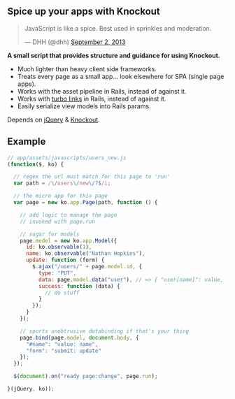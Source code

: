 ## Spice up your apps with Knockout

<blockquote class="twitter-tweet"><p>JavaScript is like a spice. Best used in sprinkles and moderation.</p>&mdash; DHH (@dhh) <a href="https://twitter.com/dhh/statuses/374656854825005056">September 2, 2013</a></blockquote>
<script async src="//platform.twitter.com/widgets.js" charset="utf-8"></script>

**A small script that provides structure and guidance for using Knockout.**

* Much lighter than heavy client side frameworks.
* Treats every page as a small app... look elsewhere for SPA (single page apps).
* Works with the asset pipeline in Rails, instead of against it.
* Works with [turbo links](https://github.com/rails/turbolinks/) in Rails, instead of against it.
* Easily serialize view models into Rails params.

Depends on [jQuery](http://jquery.com/) & [Knockout](http://knockoutjs.com/).

## Example

```javascript
// app/assets/javascripts/users_new.js
(function($, ko) {

  // regex the url must match for this page to 'run'
  var path = /\/users\/new\/?$/i;

  // the micro app for this page
  var page = new ko.app.Page(path, function () {

    // add logic to manage the page
    // invoked with page.run

    // sugar for models
    page.model = new ko.app.Model({
      id: ko.observable(1),
      name: ko.observable("Nathan Hopkins"),
      update: function (form) {
        $.ajax("/users/" + page.model.id, {
          type: "PUT",
          data: page.model.data("user"), // => { "user[name]": value, ... }
          success: function (data) {
            // do stuff
          }
        });
      }
    });

    // sports unobtrusive databinding if that's your thing
    page.bind(page.model, document.body, {
      "#name": "value: name",
      "form": "submit: update"
    });
  });

  $(document).on("ready page:change", page.run);

}(jQuery, ko));
```

